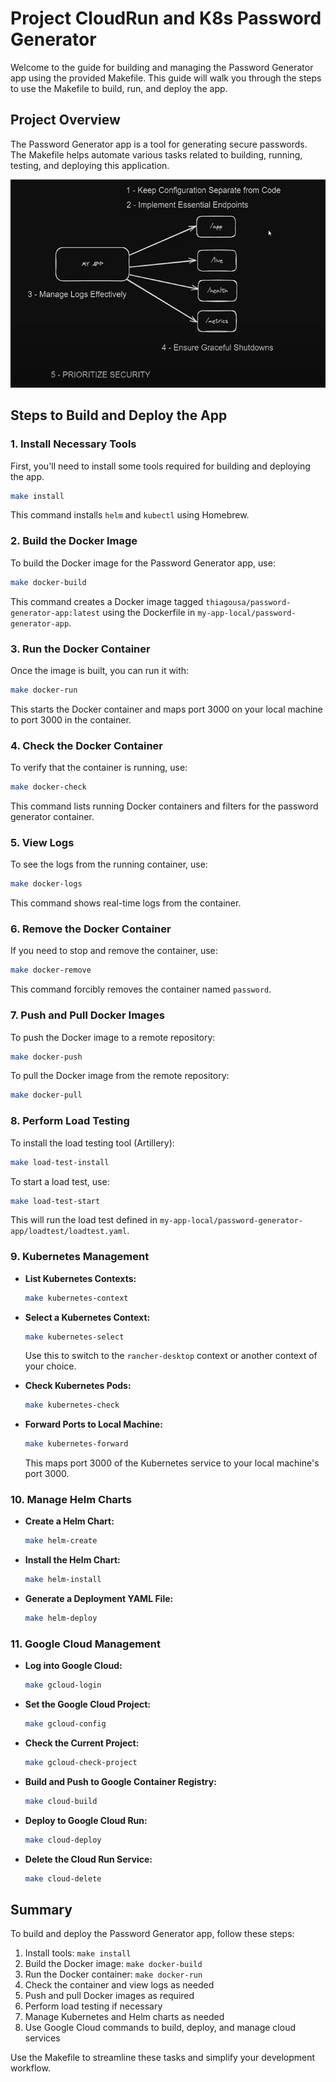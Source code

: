 # Project CloudRun and K8s Password Generator 

Welcome to the guide for building and managing the Password Generator app using the provided Makefile. This guide will walk you through the steps to use the Makefile to build, run, and deploy the app.

## Project Overview

The Password Generator app is a tool for generating secure passwords. The Makefile helps automate various tasks related to building, running, testing, and deploying this application.

![Container Image](container.png) 


## Steps to Build and Deploy the App

### 1. **Install Necessary Tools**

First, you'll need to install some tools required for building and deploying the app.

```bash
make install
```

This command installs `helm` and `kubectl` using Homebrew.

### 2. **Build the Docker Image**

To build the Docker image for the Password Generator app, use:

```bash
make docker-build
```

This command creates a Docker image tagged `thiagousa/password-generator-app:latest` using the Dockerfile in `my-app-local/password-generator-app`.

### 3. **Run the Docker Container**

Once the image is built, you can run it with:

```bash
make docker-run
```

This starts the Docker container and maps port 3000 on your local machine to port 3000 in the container.

### 4. **Check the Docker Container**

To verify that the container is running, use:

```bash
make docker-check
```

This command lists running Docker containers and filters for the password generator container.

### 5. **View Logs**

To see the logs from the running container, use:

```bash
make docker-logs
```

This command shows real-time logs from the container.

### 6. **Remove the Docker Container**

If you need to stop and remove the container, use:

```bash
make docker-remove
```

This command forcibly removes the container named `password`.

### 7. **Push and Pull Docker Images**

To push the Docker image to a remote repository:

```bash
make docker-push
```

To pull the Docker image from the remote repository:

```bash
make docker-pull
```

### 8. **Perform Load Testing**

To install the load testing tool (Artillery):

```bash
make load-test-install
```

To start a load test, use:

```bash
make load-test-start
```

This will run the load test defined in `my-app-local/password-generator-app/loadtest/loadtest.yaml`.

### 9. **Kubernetes Management**

- **List Kubernetes Contexts:**

  ```bash
  make kubernetes-context
  ```

- **Select a Kubernetes Context:**

  ```bash
  make kubernetes-select
  ```

  Use this to switch to the `rancher-desktop` context or another context of your choice.

- **Check Kubernetes Pods:**

  ```bash
  make kubernetes-check
  ```

- **Forward Ports to Local Machine:**

  ```bash
  make kubernetes-forward
  ```

  This maps port 3000 of the Kubernetes service to your local machine's port 3000.

### 10. **Manage Helm Charts**

- **Create a Helm Chart:**

  ```bash
  make helm-create
  ```

- **Install the Helm Chart:**

  ```bash
  make helm-install
  ```

- **Generate a Deployment YAML File:**

  ```bash
  make helm-deploy
  ```

### 11. **Google Cloud Management**

- **Log into Google Cloud:**

  ```bash
  make gcloud-login
  ```

- **Set the Google Cloud Project:**

  ```bash
  make gcloud-config
  ```

- **Check the Current Project:**

  ```bash
  make gcloud-check-project
  ```

- **Build and Push to Google Container Registry:**

  ```bash
  make cloud-build
  ```

- **Deploy to Google Cloud Run:**

  ```bash
  make cloud-deploy
  ```

- **Delete the Cloud Run Service:**

  ```bash
  make cloud-delete
  ```

## Summary

To build and deploy the Password Generator app, follow these steps:

1. Install tools: `make install`
2. Build the Docker image: `make docker-build`
3. Run the Docker container: `make docker-run`
4. Check the container and view logs as needed
5. Push and pull Docker images as required
6. Perform load testing if necessary
7. Manage Kubernetes and Helm charts as needed
8. Use Google Cloud commands to build, deploy, and manage cloud services

Use the Makefile to streamline these tasks and simplify your development workflow.